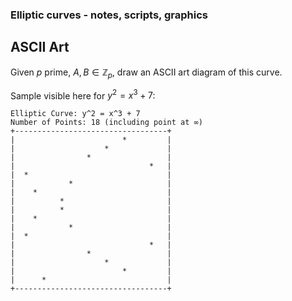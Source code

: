 ### Elliptic curves - notes, scripts, graphics

## ASCII Art

Given $p$ prime, $A, B \in \mathbb{Z}_p$, draw an ASCII art diagram of this curve.

Sample visible here for $y^2 = x^3 + 7$:

```
Elliptic Curve: y^2 = x^3 + 7
Number of Points: 18 (including point at ∞)
+----------------------------------+
|                        *         |
|                    *             |
|                *                 |
|                              *   |
|  *                               |
|            *                     |
|    *                             |
|          *                       |
|          *                       |
|    *                             |
|            *                     |
|  *                               |
|                              *   |
|                *                 |
|                    *             |
|                        *         |
|      *                           |
+----------------------------------+
```
